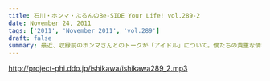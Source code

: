```yaml
---
title: 石川・ホンマ・ぶるんのBe-SIDE Your Life! vol.289-2
date: November 24, 2011
tags: ['2011', 'November 2011', 'vol.289']
draft: false
summary: 最近、収録前のホンマさんとのトークが「アイドル」について。僕たちの貴重な情報源、先週のSPA情報だと３５歳でなぜか「束系アイドル」にはまる男が急増しているとか・・・これはまさに・・・NAMAE
---
```


http://project-phi.ddo.jp/ishikawa/ishikawa289_2.mp3